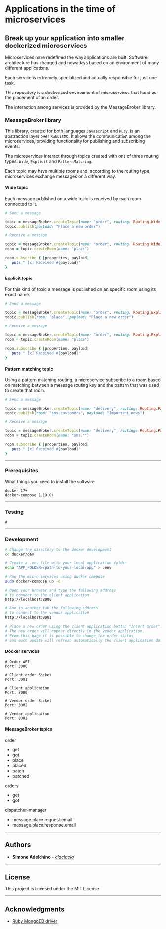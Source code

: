 # Applications in the time of microservices

## Break up your application into smaller dockerized microservices

Microservices have redefined the way applications are built.
Software architecture has changed and nowadays based on an environment of many different applications.

Each service is extremely specialized and actually responsible for just one task.

This repository is a dockerized environment of microservices that handles the placement of an order.

The interaction among services is provided by the MessageBroker library.

### MessageBroker library

This library, created for both languages `Javascript` and `Ruby`, is an abstraction layer over `RabbitMQ`. 
It allows the communication among the microservices, providing functionality for publishing and subscribing events.

The microservices interact through topics created with one of three routing types: `Wide`, `Explicit` and `PatternMatching`. 

Each topic may have multiple rooms and, according to the routing type, microservices exchange messages on a different way.

#### Wide topic

Each message published on a wide topic is received by each room connected to it.

```ruby
# Send a message

topic = messageBroker.createTopic(name: "order", routing: Routing.Wide)
topic.publish(payload: "Place a new order")

# Receive a message

topic = messageBroker.createTopic(name: "order", routing: Routing.Wide)
room = topic.createRoom(name: "place")

room.subscribe { |properties, payload|
   puts " [x] Received #{payload}"
}

```

#### Explicit topic

For this kind of topic a message is published on an specific room using its exact name.
 
```ruby
# Send a message

topic = messageBroker.createTopic(name: "order", routing: Routing.Explicit)
topic.publish(room: "place", payload: "Place a new order")

# Receive a message

topic = messageBroker.createTopic(name: "order", routing: Routing.Explicit)
room = topic.createRoom(name: "place")

room.subscribe { |properties, payload|
   puts " [x] Received #{payload}"
}

```

#### Pattern matching topic

Using a pattern matching routing, a microservice subscribe to a room based on matching between a message routing key and the pattern that was used to create that room.

```ruby
# Send a message

topic = messageBroker.createTopic(name: "delivery", routing: Routing.PatternMatching)
topic.publish(room: "sms.customers", payload: "Important news")

# Receive a message

topic = messageBroker.createTopic(name: "delivery", routing: Routing.PatternMatching)
room = topic.createRoom(name: "sms.*")

room.subscribe { |properties, payload|
   puts " [x] Received #{payload}"
}

```

--------------------------------------------------------------------------------

### Prerequisites

What things you need to install the software

```
docker 17+
docker-compose 1.19.0+

```

--------------------------------------------------------------------------------

### Testing

```
#

```

--------------------------------------------------------------------------------

### Development

```bash
# Change the directory to the docker development 
cd docker/dev

# Create a .env file with your local application folder
echo "APP_FOLDER=/path-to-your-local/app" > .env 

# Run the micro services using docker compose
sudo docker-compose up -d

# Open your browser and type the following address
# to connect to the client application
http://localhost:8080

# And in another tab the following address
# to connect to the vendor application
http://localhost:8081

# Place a new order using the client application button "Insert order".
# The new order will appear directly in the vendor application.
# From this page it is possible to change the order status
# and each update will refresh automatically the client application data.

```

#### Docker services

```
# Order API
Port: 3000

# Client order Socket
Port: 3001

# Client application
Port: 8080

# Vendor order Socket
Port: 3002

# Vendor application
Port: 8081

```

#### MessageBroker topics

order

* get
* got
* place
* placed
* patch
* patched

orders

* get
* got

dispatcher-manager

* message.place.request.email
* message.place.response.email

--------------------------------------------------------------------------------

## Authors

- **Simone Adelchino** - [_claclacla_](https://twitter.com/_claclacla_)

--------------------------------------------------------------------------------

## License

This project is licensed under the MIT License

--------------------------------------------------------------------------------

## Acknowledgments

- [Ruby MongoDB driver](https://docs.mongodb.com/ruby-driver/master/ruby-driver-tutorials/)